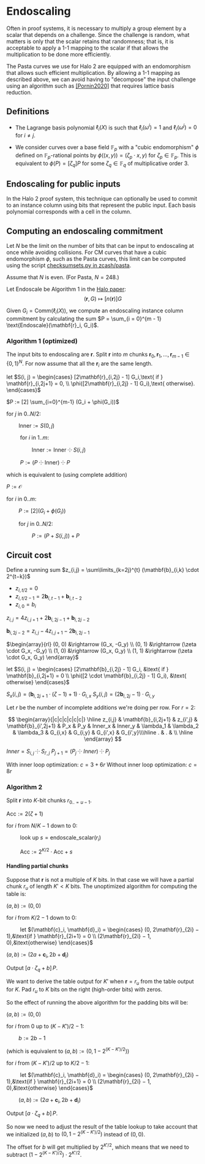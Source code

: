 # Endoscaling

Often in proof systems, it is necessary to multiply a group element by a scalar that depends
on a challenge. Since the challenge is random, what matters is only that the scalar retains
that randomness; that is, it is acceptable to apply a 1-1 mapping to the scalar if that allows
the multiplication to be done more efficiently.

The Pasta curves we use for Halo 2 are equipped with an endomorphism that allows such
efficient multiplication. By allowing a 1-1 mapping as described above, we can avoid having
to "decompose" the input challenge using an algorithm such as
[[Pornin2020]](https://eprint.iacr.org/2020/454) that requires lattice basis reduction.

## Definitions

- The Lagrange basis polynomial $\ell_i(X)$ is such that $\ell_i(\omega^i) = 1$ and
  $\ell_i(\omega^j) = 0$ for $i \neq j$.

- We consider curves over a base field $\mathbb{F}_p$ with a "cubic endomorphism" $\phi$
  defined on $\mathbb{F}_p$-rational points by $\phi((x, y)) = (\zeta_p \cdot x, y)$ for
  $\zeta_p \in \mathbb{F}_p$. This is equivalent to $\phi(P) = [\zeta_q]P$ for some
  $\zeta_q \in \mathbb{F}_q$ of multiplicative order $3$.

## Endoscaling for public inputs

In the Halo 2 proof system, this technique can optionally be used to commit to an instance
column using bits that represent the public input. Each basis polynomial corresponds with a
cell in the column.

## Computing an endoscaling commitment

Let $N$ be the limit on the number of bits that can be input to endoscaling at once while
avoiding collisions. For CM curves that have a cubic endomorphism $\phi$, such as the
Pasta curves, this limit can be computed using the script
[checksumsets.py in zcash/pasta](https://github.com/zcash/pasta/blob/master/checksumsets.py).

Assume that $N$ is even. (For Pasta, $N = 248$.)

Let $\text{Endoscale}$ be Algorithm 1 in the [Halo paper](https://eprint.iacr.org/2019/1021.pdf):
$$
(\mathbf{r}, G) \mapsto [n(\mathbf{r})] G
$$

Given $G_i = \text{Comm}(\ell_i(X))$, we compute an endoscaling instance column commitment by
calculating the sum $P = \sum_{i = 0}^{m - 1} \text{Endoscale}(\mathbf{r}_i, G_i)$.

### Algorithm 1 (optimized)

The input bits to endoscaling are $\mathbf{r}$. Split $\mathbf{r}$ into $m$ chunks
$\mathbf{r}_0, \mathbf{r}_1, ..., \mathbf{r}_{m - 1} \in \{0, 1\}^N$. For now assume that all
the $\mathbf{r}_i$ are the same length.

let $S(i, j) = \begin{cases}
  [2\mathbf{r}_{i,2j} - 1] G_i,\text{ if } \mathbf{r}_{i,2j+1} = 0, \\
  \phi([2\mathbf{r}_{i,2j} - 1] G_i),\text{ otherwise}.
\end{cases}$

$P := [2] \sum_{i=0}^{m-1} (G_i + \phi(G_i))$

for $j$ in $0..N/2$:

$\hspace{2em} \mathrm{Inner} := S(0, j)$

$\hspace{2em}$  for $i$ in $1..m$:

$\hspace{4em}$    $\mathrm{Inner} := \mathrm{Inner} \;⸭\; S(i, j)$

$\hspace{2em}$  $P := (P \;⸭\; \mathrm{Inner}) \;⸭\; P$

which is equivalent to (using complete addition)

$P := \mathcal{O}$

for $i$ in $0..m$:

$\hspace{2em} P := [2] (G_i + \phi(G_i))$

$\hspace{2em}$for $j$ in $0..N/2$:

$\hspace{4em}$  $P := (P + S(i, j)) + P$


## Circuit cost

Define a running sum $z_{i,j} = \sum\limits_{k=2j}^{t} (\mathbf{b}_{i,k} \cdot 2^{t−k})$

* $z_{i,t/2} = 0$
* $z_{i,t/2-1} = 2\mathbf{b}_{i,t-1} + \mathbf{b}_{i,t-2}$
* $z_{i,0} = b_i$

$z_{i,j} = 4 z_{i,j+1} + 2\mathbf{b}_{i,2j-1} + \mathbf{b}_{i,2j-2}$

$\mathbf{b}_{i,2j-2} = z_{i,j} - 4 z_{i,j+1} - 2\mathbf{b}_{i,2j-1}$

$\begin{array}{rl}
  (0, 0) &\rightarrow (G_x, -G_y) \\
  (0, 1) &\rightarrow (\zeta \cdot G_x, -G_y) \\
  (1, 0) &\rightarrow (G_x, G_y) \\
  (1, 1) &\rightarrow (\zeta \cdot G_x, G_y)
\end{array}$

let $S(i, j) = \begin{cases}
  [2\mathbf{b}_{i,2j} - 1] G_i, &\text{ if } \mathbf{b}_{i,2j+1} = 0 \\
  \phi([2 \cdot \mathbf{b}_{i,2j} - 1] G_i), &\text{ otherwise}
\end{cases}$

$S_x(i, j) = (\mathbf{b}_{i,2j+1} \cdot (\zeta - 1) + 1) \cdot G_{i,x}$
$S_y(i, j) = (2\mathbf{b}_{i,2j} - 1) \cdot G_{i,y}$


Let $r$ be the number of incomplete additions we're doing per row.
For $r = 2$:

$$
\begin{array}{|c|c|c|c|c|c|}
\hline
z_{i,j} & \mathbf{b}_{i,2j+1} & z_{i',j} & \mathbf{b}_{i',2j+1} & P_x & P_y & Inner_x & Inner_y & \lambda_1 & \lambda_2 & \lambda_3 & G_{i,x} & G_{i,y}  & G_{i',x} & G_{i',y}\\\hline
. & . & \\
\hline
\end{array}
$$

$Inner = S_{i,j}\;⸭\;S_{i',j}$
$P_{j+1} = (P_j\;⸭\;Inner)\;⸭\;P_j$

With inner loop optimization: $c = 3 + 6r$
Without inner loop optimization: $c = 8r$

### Algorithm 2

Split $\mathbf{r}$ into $K$-bit chunks $r_{0..=u-1}$.

$\mathsf{Acc} := 2(\zeta + 1)$

for $i$ from $N/K - 1$ down to $0$:

$\hspace{2em}$ look up $s = \mathsf{endoscale\_scalar}(r_i)$

$\hspace{2em}$ $\mathsf{Acc} := 2^{K/2} \cdot \mathsf{Acc} + s$

#### Handling partial chunks

Suppose that $\mathbf{r}$ is not a multiple of $K$ bits. In that case we will have a partial chunk $r_u$ of length $K' < K$ bits.
The unoptimized algorithm for computing the table is:

$(a, b) := (0, 0)$

for $i$ from $K/2 − 1$ down to $0$:

$\hspace{2em}$ let $(\mathbf{c}_i, \mathbf{d}_i) = \begin{cases}
(0, 2\mathbf{r}_{2i} − 1),&\text{if } \mathbf{r}_{2i+1} = 0 \\
(2\mathbf{r}_{2i} − 1, 0),&\text{otherwise}
\end{cases}$

$(a, b) := (2a + \mathbf{c}_i, 2b + \mathbf{d}_i)$

Output $[a \cdot \zeta_q + b]\, P$.

We want to derive the table output for $K'$ when $\mathbf{r} = r_u$ from the table output for $K$.
Pad $r_u$ to $K$ bits on the right (high-order bits) with zeros.

So the effect of running the above algorithm for the padding bits will be:

$(a, b) := (0, 0)$

for $i$ from $0$ up to $(K-K')/2 − 1$:

$\hspace{2em} b := 2b - 1$

(which is equivalent to $(a, b) := (0, 1 - 2^{(K-K')/2})$)

for $i$ from $(K-K')/2$ up to $K/2 − 1$:

$\hspace{2em}$ let $(\mathbf{c}_i, \mathbf{d}_i) = \begin{cases}
(0, 2\mathbf{r}_{2i} − 1),&\text{if } \mathbf{r}_{2i+1} = 0 \\
(2\mathbf{r}_{2i} − 1, 0),&\text{otherwise}
\end{cases}$

$\hspace{2em} (a, b) := (2a + \mathbf{c}_i, 2b + \mathbf{d}_i)$

Output $[a \cdot \zeta_q + b]\, P$.

So now we need to adjust the result of the table lookup to take account that we initialized $(a, b)$ to $(0, 1 - 2^{(K-K')/2})$ instead of $(0, 0)$.

The offset for $b$ will get multiplied by $2^{K'/2}$, which means that we need to subtract $(1 - 2^{(K-K')/2}) \cdot 2^{K'/2}$.
